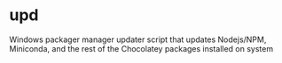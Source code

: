 # upd
Windows packager manager updater script that updates Nodejs/NPM, Miniconda, and the rest of the Chocolatey packages installed on system 
